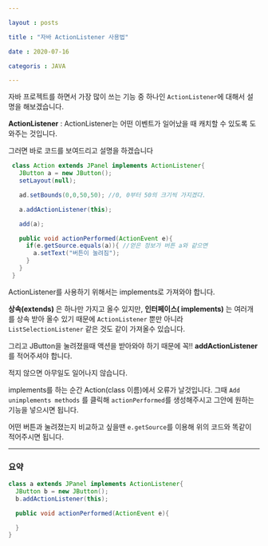 ```yaml
---

layout : posts

title : "자바 ActionListener 사용법"

date : 2020-07-16

categoris : JAVA

---
```



자바 프로젝트를 하면서 가장 많이 쓰는 기능 중 하나인 `ActionListener`에 대해서 설명을 해보겠습니다.

**ActionListener**
: ActionListener는 어떤 이벤트가 일어났을 때 캐치할 수 있도록 도와주는 것입니다.

그러면 바로 코드를 보여드리고 설명을 하겠습니다

```java
 class Action extends JPanel implements ActionListener{
   JButton a = new JButton();
   setLayout(null);

   ad.setBounds(0,0,50,50); //0, 0부터 50의 크기씩 가지겠다.

   a.addActionListener(this);

   add(a);

   public void actionPerformed(ActionEvent e){
     if(e.getSource.equals(a)){ //얻은 정보가 버튼 a와 같으면
       a.setText("버튼이 눌려짐");
     }
   }
 }
```

ActionListener를 사용하기 위해서는 implements로 가져와야 합니다.

**상속(extends)** 은 하나만 가지고 올수 있지만, **인터페이스( implements)** 는 여러개를 상속 받아 올수 있기 때문에 `ActionListener` 뿐만 아니라 `ListSelectionListener` 같은 것도 같이 가져올수 있습니다.

그리고 JButton을 눌려졌을때 액션을 받아와야 하기 때문에 꼭!! **addActionListener** 를 적어주셔야 합니다.

적지 않으면 아무일도 일어나지 않습니다.

implements를 하는 순간 Action(class 이름)에서 오류가 날것입니다.
그때 `Add unimplements methods` 를 클릭해 `actionPerformed`를 생성해주시고
그안에 원하는 기능을 넣으시면 됩니다.

어떤 버튼과 눌려졌는지 비교하고 싶을땐 `e.getSource`를 이용해 위의 코드와 똑같이 적어주시면 됩니다.

<hr>

<h3>요약</h3>

```java
class a extends JPanel implements ActionListener{
  JButton b = new JButton();
  b.addActionListener(this);

  public void actionPerformed(ActionEvent e){

  }
}
```

